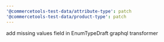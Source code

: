 ```yaml
---
'@commercetools-test-data/attribute-type': patch
'@commercetools-test-data/product-type': patch
---
```


add missing values field in EnumTypeDraft graphql transformer
